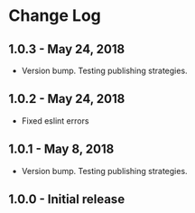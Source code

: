# Change Log

## 1.0.3 - May 24, 2018

- Version bump. Testing publishing strategies.

## 1.0.2 - May 24, 2018

- Fixed eslint errors

## 1.0.1 - May 8, 2018

- Version bump. Testing publishing strategies.

## 1.0.0 - Initial release
